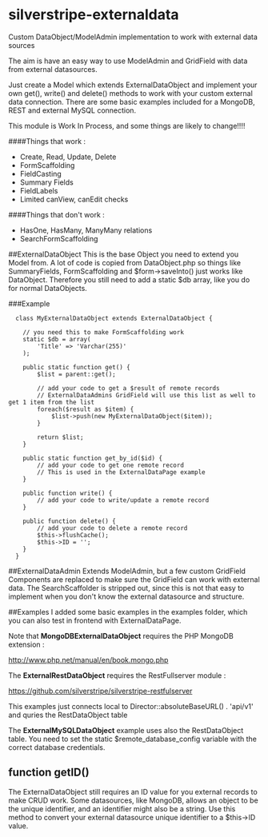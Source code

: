 silverstripe-externaldata
=========================

Custom DataObject/ModelAdmin implementation to work with external data sources

The aim is have an easy way to use ModelAdmin and GridField with data from external datasources.

Just create a Model which extends ExternalDataObject and implement your own get(), write() and delete() methods to work with your custom external data connection.
There are some basic examples included for a MongoDB, REST and external MySQL connection.

This module is Work In Process, and some things are likely to change!!!!

####Things that work :
 - Create, Read, Update, Delete
 - FormScaffolding
 - FieldCasting
 - Summary Fields
 - FieldLabels
 - Limited canView, canEdit checks

####Things that don't work :
 - HasOne, HasMany, ManyMany relations
 - SearchFormScaffolding

##ExternalDataObject
This is the base Object you need to extend you Model from.
A lot of code is copied from DataObject.php so things like SummaryFields, FormScaffolding and $form->saveInto() just works like DataObject.
Therefore you still need to add a static $db array, like you do for normal DataObjects.

###Example
  
  
	  class MyExternalDataObject extends ExternalDataObject {
		
		// you need this to make FormScaffolding work
	  	static $db = array(
	  		'Title'	=> 'Varchar(255)'
	  	);
	  	
	  	public static function get() {
	  		$list = parent::get();
	  		
	  		// add your code to get a $result of remote records
	  		// ExternalDataAdmins GridField will use this list as well to get 1 item from the list
	  		foreach($result as $item) {
	  			$list->push(new MyExternalDataObject($item));
	  		}
	  		
	  		return $list;	
	  	}
	  	
	  	public static function get_by_id($id) {
	  		// add your code to get one remote record
	  		// This is used in the ExternalDataPage example	
	  	}
	  	
	  	public function write() {
	  		// add your code to write/update a remote record
	  	}
	  	
	  	public function delete() {
	  		// add your code to delete a remote record
	  		$this->flushCache();
	  		$this->ID = '';
	  	}
	  }
  

##ExternalDataAdmin
Extends ModelAdmin, but a few custom GridField Components are replaced to make sure the GridField can work with external data.
The SearchScaffolder is stripped out, since this is not that easy to implement when you don't know the external datasource and structure.


##Examples
I added some basic examples in the examples folder, which you can also test in frontend with ExternalDataPage.

Note that **MongoDBExternalDataObject** requires the PHP MongoDB extension :

http://www.php.net/manual/en/book.mongo.php

The **ExternalRestDataObject** requires the RestFullserver module :

https://github.com/silverstripe/silverstripe-restfulserver

This examples just connects local to Director::absoluteBaseURL() . 'api/v1' and quries the RestDataObject table

The **ExternalMySQLDataObject** example uses also the RestDataObject table.
You need to set the static $remote_database_config variable with the correct database credentials.

## function getID()
The ExternalDataObject still requires an ID value for you external records to make CRUD work.
Some datasources, like MongoDB, allows an object to be the unique identifier, and an identifier might also be a string.
Use this method to convert your external datasource unique identifier to a $this->ID value.


